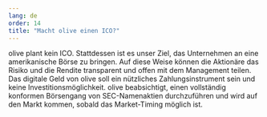 ```yaml
---
lang: de
order: 14
title: "Macht olive einen ICO?"
---
```


olive plant kein ICO. Stattdessen ist es unser Ziel, das Unternehmen an eine amerikanische Börse zu bringen. Auf diese Weise können die Aktionäre das Risiko und die Rendite transparent und offen mit dem Management teilen. Das digitale Geld von olive soll ein nützliches Zahlungsinstrument sein und keine Investitionsmöglichkeit. olive beabsichtigt, einen vollständig konformen Börsengang von SEC-Namenaktien durchzuführen und wird auf den Markt kommen, sobald das Market-Timing möglich ist.
